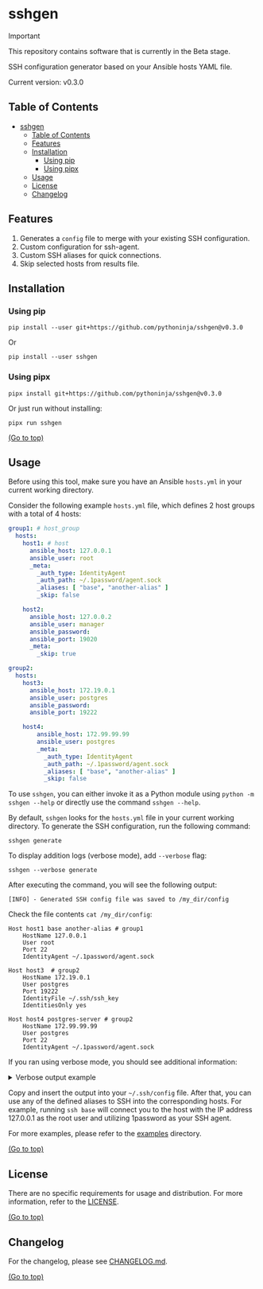 # sshgen

> [!IMPORTANT]
> This repository contains software that is currently in the Beta stage.

SSH configuration generator based on your Ansible hosts YAML file.

Current version: v0.3.0

## Table of Contents

<!-- TOC -->
* [sshgen](#sshgen)
  * [Table of Contents](#table-of-contents)
  * [Features](#features)
  * [Installation](#installation)
    * [Using pip](#using-pip)
    * [Using pipx](#using-pipx)
  * [Usage](#usage)
  * [License](#license)
  * [Changelog](#changelog)
<!-- TOC -->

## Features

1. Generates a `config` file to merge with your existing SSH configuration.
2. Custom configuration for ssh-agent.
3. Custom SSH aliases for quick connections.
4. Skip selected hosts from results file.

## Installation

### Using pip

```shell
pip install --user git+https://github.com/pythoninja/sshgen@v0.3.0
```

Or

```shell
pip install --user sshgen
```

### Using pipx

```shell
pipx install git+https://github.com/pythoninja/sshgen@v0.3.0
```

Or just run without installing:

```shell
pipx run sshgen
```

[(Go to top)](#table-of-contents)

## Usage

Before using this tool, make sure you have an Ansible `hosts.yml` in your current working directory.

Consider the following example `hosts.yml` file, which defines 2 host groups with a total of 4 hosts:

```yaml
group1: # host_group
  hosts:
    host1: # host
      ansible_host: 127.0.0.1
      ansible_user: root
      _meta:
        _auth_type: IdentityAgent
        _auth_path: ~/.1password/agent.sock
        _aliases: [ "base", "another-alias" ]
        _skip: false

    host2:
      ansible_host: 127.0.0.2
      ansible_user: manager
      ansible_password:
      ansible_port: 19020
      _meta:
        _skip: true

group2:
  hosts:
    host3:
      ansible_host: 172.19.0.1
      ansible_user: postgres
      ansible_password:
      ansible_port: 19222

    host4:
        ansible_host: 172.99.99.99
        ansible_user: postgres
        _meta:
          _auth_type: IdentityAgent
          _auth_path: ~/.1password/agent.sock
          _aliases: [ "base", "another-alias" ]
          _skip: false
```

To use `sshgen`, you can either invoke it as a Python module using `python -m sshgen --help` or directly use the
command `sshgen --help`.

By default, `sshgen` looks for the `hosts.yml` file in your current working directory. To generate the SSH
configuration, run the following command:

```shell
sshgen generate
```

To display addition logs (verbose mode), add `--verbose` flag:

```
sshgen --verbose generate
```

After executing the command, you will see the following output:

```text
[INFO] - Generated SSH config file was saved to /my_dir/config
```

Check the file contents `cat /my_dir/config`:

```
Host host1 base another-alias # group1
    HostName 127.0.0.1
    User root
    Port 22
    IdentityAgent ~/.1password/agent.sock

Host host3  # group2
    HostName 172.19.0.1
    User postgres
    Port 19222
    IdentityFile ~/.ssh/ssh_key
    IdentitiesOnly yes

Host host4 postgres-server # group2
    HostName 172.99.99.99
    User postgres
    Port 22
    IdentityAgent ~/.1password/agent.sock
```

If you ran using verbose mode, you should see additional information:

<details><summary>Verbose output example</summary>
<p>

```text
[2023-10-21 17:53:31] [DEBUG] - Loading ansible hosts file: /home/user/code/python/sshgen/examples/hosts.yml
[2023-10-21 17:53:31] [DEBUG] - Total hosts found (include skipped): 4
[2023-10-21 17:53:31] [DEBUG] - Using template file /home/user/code/python/sshgen/sshgen/templates/ssh_config.template to generate ssh config
[2023-10-21 17:53:31] [DEBUG] - Filtering hosts where _skip metafield was defined
[2023-10-21 17:53:31] [DEBUG] - Host host1 should be skipped: False
[2023-10-21 17:53:31] [DEBUG] - Host host2 should be skipped: True
[2023-10-21 17:53:31] [DEBUG] - Host host3 should be skipped: False
[2023-10-21 17:53:31] [DEBUG] - Host host4 should be skipped: False
[2023-10-21 17:53:31] [DEBUG] - Processing host1 from group group1
[2023-10-21 17:53:31] [DEBUG] - Adding SSH port 22 for host host1
[2023-10-21 17:53:31] [DEBUG] - Adding aliases ['base', 'another-alias'] for host host1
[2023-10-21 17:53:31] [DEBUG] - Adding custom auth methods for host host1
[2023-10-21 17:53:31] [DEBUG] - Processing host3 from group group2
[2023-10-21 17:53:31] [DEBUG] - Adding SSH port 19222 for host host3
[2023-10-21 17:53:31] [DEBUG] - Processing host4 from group group2
[2023-10-21 17:53:31] [DEBUG] - Adding SSH port 22 for host host4
[2023-10-21 17:53:31] [DEBUG] - Adding aliases ['postgres-server'] for host host4
[2023-10-21 17:53:31] [DEBUG] - Adding custom auth methods for host host4
[2023-10-21 17:53:31] [INFO] - Generated SSH config file was saved to /home/user/code/python/sshgen/config
```

</p>
</details>

Copy and insert the output into your `~/.ssh/config` file. After that, you can use any of the defined aliases to SSH
into the corresponding hosts. For example, running `ssh base` will connect you to the host with the IP address 127.0.0.1
as the root user and utilizing 1password as your SSH agent.

For more examples, please refer to the [examples](https://github.com/pythoninja/sshgen/tree/master/examples) directory.

[(Go to top)](#table-of-contents)

## License

There are no specific requirements for usage and distribution. For more information, refer to
the [LICENSE](https://github.com/pythoninja/sshgen/blob/master/LICENSE).

[(Go to top)](#table-of-contents)

## Changelog

For the changelog, please see [CHANGELOG.md](https://github.com/pythoninja/sshgen/blob/master/CHANGELOG.md).

[(Go to top)](#table-of-contents)

